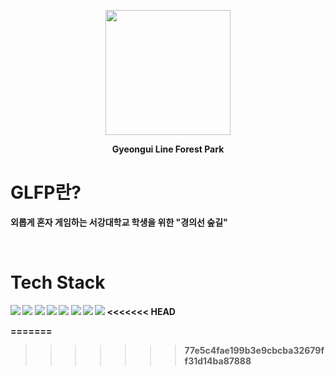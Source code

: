 <p align="center">
<img src="https://user-images.githubusercontent.com/54574014/106849483-1bd71300-66f6-11eb-9d8e-5d5c8309f26d.png" width="200px">
</p>
<p align="center">
<B>Gyeongui Line Forest Park 
</p> 
   
# GLFP란?
외롭게 혼자 게임하는 서강대학교 학생을 위한 "경의선 숲길"

<BR>

# Tech Stack
<img src="https://img.shields.io/badge/Spring Boot 2.4.2-red?logo=Spring&style=plastic&logoColor=white">
<img src="https://img.shields.io/badge/Spring Data JPA-orange?logo=Spring&style=plastic&logoColor=white">
<img src="https://img.shields.io/badge/Java 15-yellow?logo=Java&style=plastic">
<img src="https://img.shields.io/badge/Github-green?logo=Github&style=plastic">
<img src="https://img.shields.io/badge/MariaDB 10.5.8-blue?logo=MariaDB&style=plastic">
<img src="https://img.shields.io/badge/Junit5-000080?logo=Java&style=plastic">
<img src="https://img.shields.io/badge/Stomp Protocol-purple?logo=Spring&style=plastic&logoColor=white">
<img src="https://img.shields.io/badge/Redis-black?logo=Redis&style=plastic&logoColor=white"> 
<<<<<<< HEAD
 
=======
>>>>>>> 77e5c4fae199b3e9cbcba32679ff31d14ba87888
